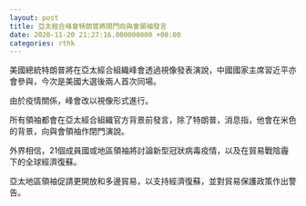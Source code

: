 ```yaml
---
layout: post
title: 亞太經合峰會特朗普將閉門向與會領袖發言
date: 2020-11-20 21:27:16.000000000 +08:00
categories: rthk
---
```


美國總統特朗普將在亞太經合組織峰會透過視像發表演說，中國國家主席習近平亦會參與，今次是美國大選後兩人首次同場。

由於疫情關係，峰會改以視像形式進行。

所有領袖都會在亞太經合組織官方背景前發言，除了特朗普，消息指，他會在米色的背景，向與會領袖作閉門演說。

外界相信，21個成員國或地區領袖將討論新型冠狀病毒疫情，以及在貿易戰陰霾下的全球經濟復蘇。

亞太地區領袖促請更開放和多邊貿易，以支持經濟復蘇，並對貿易保護政策作出警告。
